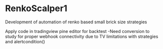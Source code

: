 # RenkoScalper1
Development of automation of renko based small brick size strategies 


Apply code in tradingview pine editor for backtest
-Need conversion to study for proper webhook connectivity due to TV limitations with strategies and alertcondition()
